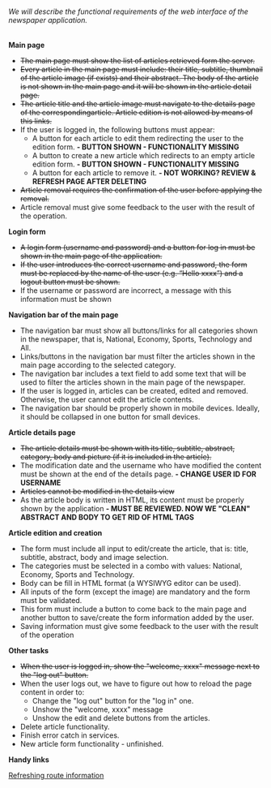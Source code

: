 ###### We will describe the functional requirements of the web interface of the newspaper application.
**Main page**
- ~~The main page must show the list of articles retrieved form the server.~~
- ~~Every article in the main page must include: their title, subtitle, thumbnail of the article image (if exists) and their abstract. The body of the article is not shown in the main page and it will be shown in the article detail page.~~
- ~~The article title and the article image must navigate to the details page of the correspondingarticle. Article edition is not allowed by means of this links.~~
- If the user is logged in, the following buttons must appear:
  - A button for each article to edit them redirecting the user to the edition form. **- BUTTON SHOWN - FUNCTIONALITY MISSING**
  - A button to create a new article which redirects to an empty article edition form. **- BUTTON SHOWN - FUNCTIONALITY MISSING**
  - A button for each article to remove it. **- NOT WORKING? REVIEW & REFRESH PAGE AFTER DELETING**
- ~~Article removal requires the confirmation of the user before applying the removal.~~
- Article removal must give some feedback to the user with the result of the operation.


**Login form**
- ~~A login form (username and password) and a button for log in must be shown in the main page of the application.~~
- ~~If the user introduces the correct username and password, the form must be replaced by the name of the user (e.g. “Hello xxxx”) and a logout button must be shown.~~
- If the username or password are incorrect, a message with this information must be shown


**Navigation bar of the main page**
- The navigation bar must show all buttons/links for all categories shown in the newspaper, that is,
National, Economy, Sports, Technology and All.
- Links/buttons in the navigation bar must filter the articles shown in the main page according to
the selected category.
- The navigation bar includes a text field to add some text that will be used to filter the articles
shown in the main page of the newspaper.
- If the user is logged in, articles can be created, edited and removed. Otherwise, the user cannot
edit the article contents.
- The navigation bar should be properly shown in mobile devices. Ideally, it should be collapsed in
one button for small devices.


**Article details page**
- ~~The article details must be shown with its title, subtitle, abstract, category, body and picture (if it is included in the article).~~
- The modification date and the username who have modified the content must be shown at the end of the details page. **- CHANGE USER ID FOR USERNAME**
- ~~Articles cannot be modified in the details view~~
- As the article body is written in HTML, its content must be properly shown by the application **- MUST BE REVIEWED. NOW WE "CLEAN" ABSTRACT AND BODY TO GET RID OF HTML TAGS**


**Article edition and creation**
- The form must include all input to edit/create the article, that is: title, subtitle, abstract, body and
image selection.
- The categories must be selected in a combo with values: National, Economy, Sports and
Technology.
- Body can be fill in HTML format (a WYSIWYG editor can be used).
- All inputs of the form (except the image) are mandatory and the form must be validated.
- This form must include a button to come back to the main page and another button to save/create
the form information added by the user.
- Saving information must give some feedback to the user with the result of the operation


**Other tasks**
- ~~When the user is logged in, show the "welcome, xxxx" message next to the "log out" button.~~
- When the user logs out, we have to figure out how to reload the page content in order to:
  - Change the "log out" button for the "log in" one. 
  - Unshow the "welcome, xxxx" message
  - Unshow the edit and delete buttons from the articles.
- Delete article functionality.
- Finish error catch in services.
- New article form functionality - unfinished.


**Handy links**

[Refreshing route information](https://medium.com/angular-in-depth/refresh-current-route-in-angular-512a19d58f6e)
